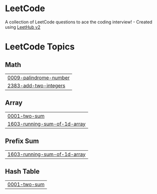 # LeetCode
A collection of LeetCode questions to ace the coding interview! - Created using [LeetHub v2](https://github.com/arunbhardwaj/LeetHub-2.0)

<!---LeetCode Topics Start-->
# LeetCode Topics
## Math
|  |
| ------- |
| [0009-palindrome-number](https://github.com/SooinDev/LeetCode/tree/master/0009-palindrome-number) |
| [2383-add-two-integers](https://github.com/SooinDev/LeetCode/tree/master/2383-add-two-integers) |
## Array
|  |
| ------- |
| [0001-two-sum](https://github.com/SooinDev/LeetCode/tree/master/0001-two-sum) |
| [1603-running-sum-of-1d-array](https://github.com/SooinDev/LeetCode/tree/master/1603-running-sum-of-1d-array) |
## Prefix Sum
|  |
| ------- |
| [1603-running-sum-of-1d-array](https://github.com/SooinDev/LeetCode/tree/master/1603-running-sum-of-1d-array) |
## Hash Table
|  |
| ------- |
| [0001-two-sum](https://github.com/SooinDev/LeetCode/tree/master/0001-two-sum) |
<!---LeetCode Topics End-->